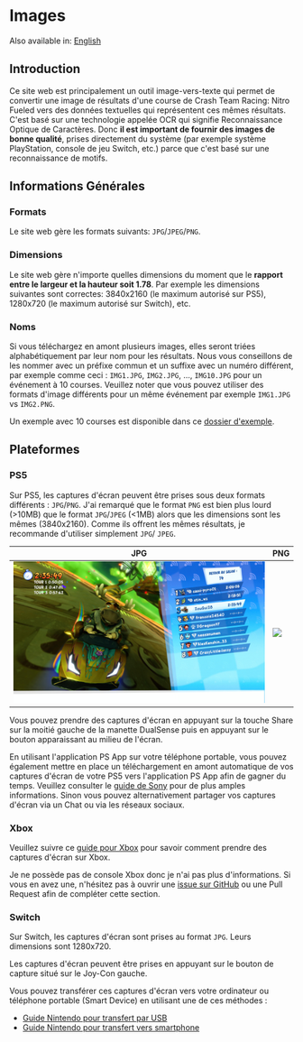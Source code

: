 # Images

Also available in: [English](../en/Images.md)

## Introduction

Ce site web est principalement un outil image-vers-texte qui permet de convertir une image de résultats d'une course de Crash Team Racing: Nitro Fueled vers des données textuelles qui représentent ces mêmes résultats. C'est basé sur une technologie appelée OCR qui signifie Reconnaissance Optique de Caractères. Donc **il est important de fournir des images de bonne qualité**, prises directement du système (par exemple système PlayStation, console de jeu Switch, etc.) parce que c'est basé sur une reconnaissance de motifs.

## Informations Générales

### Formats

Le site web gère les formats suivants: `JPG`/`JPEG`/`PNG`.

### Dimensions

Le site web gère n'importe quelles dimensions du moment que le **rapport entre le largeur et la hauteur soit 1.78**. Par exemple les dimensions suivantes sont correctes: 3840x2160 (le maximum autorisé sur PS5), 1280x720 (le maximum autorisé sur Switch), etc.

### Noms

Si vous téléchargez en amont plusieurs images, elles seront triées alphabétiquement par leur nom pour les résultats. Nous vous conseillons de les nommer avec un préfixe commun et un suffixe avec un numéro différent, par exemple comme ceci : `IMG1.JPG`, `IMG2.JPG`, ..., `IMG10.JPG` pour un événement à 10 courses. Veuillez noter que vous pouvez utiliser des formats d'image différents pour un même événement par exemple `IMG1.JPG` vs `IMG2.PNG`.

Un exemple avec 10 courses est disponible dans ce [dossier d'exemple](https://github.com/sebranly/ctr-ocr/tree/main/src/img/examples/full-event).

## Plateformes

### PS5

Sur PS5, les captures d'écran peuvent être prises sous deux formats différents : `JPG`/`PNG`. J'ai remarqué que le format `PNG` est bien plus lourd (>10MB) que le format `JPG`/`JPEG` (<1MB) alors que les dimensions sont les mêmes (3840x2160). Comme ils offrent les mêmes résultats, je recommande d'utiliser simplement `JPG`/ `JPEG`.

|JPG|PNG|
|-|-|
|![](https://raw.githubusercontent.com/sebranly/ctr-ocr/main/src/img/examples/IMG1.JPG?raw=true)|![](https://raw.githubusercontent.com/sebranly/ctr-ocr/main/src/img/examples/IMG1.PNG?raw=true)|

Vous pouvez prendre des captures d'écran en appuyant sur la touche Share sur la moitié gauche de la manette DualSense puis en appuyant sur le bouton apparaissant au milieu de l'écran.

En utilisant l'application PS App sur votre téléphone portable, vous pouvez également mettre en place un téléchargement en amont automatique de vos captures d'écran de votre PS5 vers l'application PS App afin de gagner du temps. Veuillez consulter le [guide de Sony](https://www.playstation.com/fr-fr/support/games/ps5-game-captures-ps-app/) pour de plus amples informations. Sinon vous pouvez alternativement partager vos captures d'écran via un Chat ou via les réseaux sociaux.

### Xbox

Veuillez suivre ce [guide pour Xbox](https://support.xbox.com/fr-FR/help/friends-social-activity/share-socialize/capture-game-clips-and-screenshots) pour savoir comment prendre des captures d'écran sur Xbox.

Je ne possède pas de console Xbox donc je n'ai pas plus d'informations. Si vous en avez une, n'hésitez pas à ouvrir une [issue sur GitHub](https://github.com/sebranly/ctr-ocr/issues) ou une Pull Request afin de compléter cette section.

### Switch

Sur Switch, les captures d'écran sont prises au format `JPG`. Leurs dimensions sont 1280x720.

Les captures d'écran peuvent être prises en appuyant sur le bouton de capture situé sur le Joy-Con gauche.

Vous pouvez transférer ces captures d'écran vers votre ordinateur ou téléphone portable (Smart Device) en utilisant une de ces méthodes :
- [Guide Nintendo pour transfert par USB](https://www.nintendo.ch/fr/Assistance/Nintendo-Switch/Comment-transferer-des-captures-d-ecran-et-des-videos-vers-un-ordinateur-via-un-cable-USB-1886300.html)
- [Guide Nintendo pour transfert vers smartphone](https://www.nintendo.fr/Assistance/Nintendo-Switch/Comment-transferer-des-captures-d-ecran-et-des-videos-vers-un-smartphone-ou-une-tablette-via-une-connexion-sans-fil-1886298.html)
